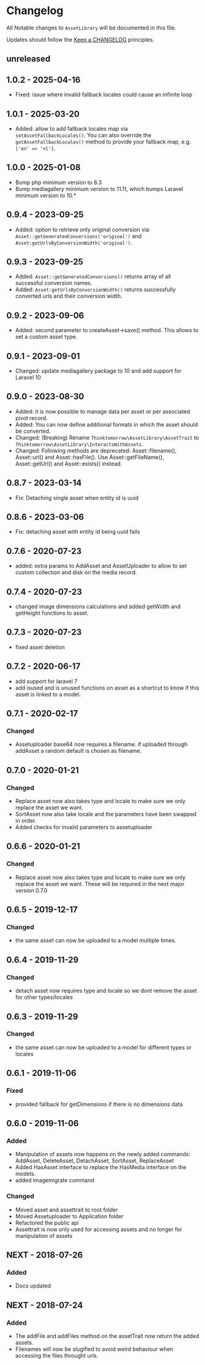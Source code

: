 # Changelog

All Notable changes to `AssetLibrary` will be documented in this file.

Updates should follow the [Keep a CHANGELOG](http://keepachangelog.com/) principles.

## unreleased

## 1.0.2 - 2025-04-16
- Fixed: issue where invalid fallback locales could cause an infinite loop

## 1.0.1 - 2025-03-20
- Added: allow to add fallback locales map via `setAssetFallbackLocales()`. You can also override the `getAssetFallbackLocales()` method to provide your fallback map, e.g. `['en' => 'nl']`.

## 1.0.0 - 2025-01-08
- Bump php minimum version to 8.3
- Bump mediagallery minimum version to 11.11, which bumps Laravel minimum version to 10.*

## 0.9.4 - 2023-09-25
-   Added: option to retrieve only original conversion via: `Asset::getGeneratedConversions('original')` and `Asset:getUrlsByConversionWidth('original')`.

## 0.9.3 - 2023-09-25
-   Added: `Asset::getGeneratedConversions()` returns array of all successful conversion names.
-   Added: `Asset:getUrlsByConversionWidth()` returns successfully converted urls and their conversion width.

## 0.9.2 - 2023-09-06
-   Added: second parameter to createAsset->save() method. This allows to set a custom asset type.

## 0.9.1 - 2023-09-01
-   Changed: update mediagallery package to 10 and add support for Laravel 10

## 0.9.0 - 2023-08-30
-   Added: it is now possible to manage data per asset or per associated pivot record. 
-   Added: You can now define additional formats in which the asset should be converted.
-   Changed: (Breaking) Rename `Thinktomorrow\AssetLibrary\AssetTrait` to `Thinktomorrow\AssetLibrary\InteractsWithAssets`.
-   Changed: Following methods are deprecated: Asset::filename(), Asset::url() and Asset::hasFile(). Use Asset::getFileName(), Asset::getUrl() and Asset::exists() instead.

## 0.8.7 - 2023-03-14

-   Fix: Detaching single asset when entity id is uuid

## 0.8.6 - 2023-03-06

-   Fix: detaching asset with entity id being uuid fails

## 0.7.6 - 2020-07-23

-   added: extra params to AddAsset and AssetUploader to allow to set custom collection and disk on the media record.

## 0.7.4 - 2020-07-23

-   changed image dimensions calculations and added getWidth and getHeight functions to asset.

## 0.7.3 - 2020-07-23

-   fixed asset deletion

## 0.7.2 - 2020-06-17

-   add support for laravel 7
-   add isused and is unused functions on asset as a shortcut to know if this asset is linked to a model.

## 0.7.1 - 2020-02-17

### Changed

-   Assetuploader base64 now requires a filename. if uploaded through addAsset a random default is chosen as filename.

## 0.7.0 - 2020-01-21

### Changed

-   Replace asset now also takes type and locale to make sure we only replace the asset we want.
-   SortAsset now also take locale and the parameters have been swapped in order.
-   Added checks for invalid parameters to assetuploader

## 0.6.6 - 2020-01-21

### Changed

-   Replace asset now also takes type and locale to make sure we only replace the asset we want. These will be required in the next major version 0.7.0

## 0.6.5 - 2019-12-17

### Changed

-   the same asset can now be uploaded to a model multiple times.

## 0.6.4 - 2019-11-29

### Changed

-   detach asset now requires type and locale so we dont remove the asset for other types/locales

## 0.6.3 - 2019-11-29

### Changed

-   the same asset can now be uploaded to a model for different types or locales

## 0.6.1 - 2019-11-06

### Fixed

-   provided fallback for getDimensions if there is no dimensions data

## 0.6.0 - 2019-11-06

### Added

-   Manipulation of assets now happens on the newly added commands: AddAsset, DeleteAsset, DetachAsset, SortAsset, ReplaceAsset
-   Added HasAsset interface to replace the HasMedia interface on the models.
-   added imagemigrate command

### Changed

-   Moved asset and assettrait to root folder
-   Moved Assetuploader to Application folder
-   Refactored the public api
-   Assettrait is now only used for accessing assets and no longer for manipulation of assets

## NEXT - 2018-07-26

### Added

-   Docs updated

## NEXT - 2018-07-24

### Added

-   The addFile and addFiles method on the assetTrait now return the added assets.
-   Filenames will now be slugified to avoid weird behaviour when accessing the files throught urls.
